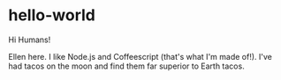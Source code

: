 # hello-world

Hi Humans!

Ellen here. I like Node.js and Coffeescript (that's what I'm made of!).
I've had tacos on the moon and find them far superior to Earth tacos.
